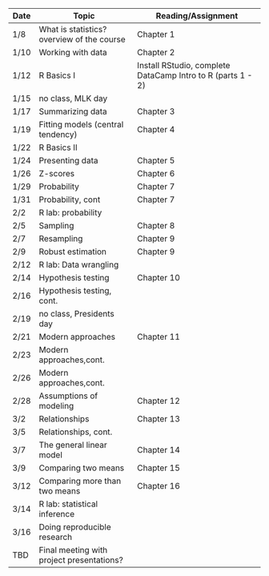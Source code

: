 | Date|Topic|Reading/Assignment|
| ---|---|---|
| 1/8|What is statistics? overview of the course|Chapter 1|
| 1/10|Working with data |Chapter 2|
| 1/12|R Basics I|Install RStudio, complete DataCamp Intro to R (parts 1 - 2)|
| 1/15|no class, MLK day|
| 1/17|Summarizing data|Chapter 3|
| 1/19|Fitting models (central tendency)|Chapter 4|
| 1/22|R Basics II||
| 1/24|Presenting data|Chapter 5|
| 1/26|Z-scores|Chapter 6|
| 1/29|Probability|Chapter 7|
| 1/31|Probability, cont|Chapter 7|
| 2/2|R lab: probability||
| 2/5|Sampling|Chapter 8|
| 2/7|Resampling|Chapter 9|
| 2/9|Robust estimation|Chapter 9|
| 2/12|R lab: Data wrangling||
| 2/14|Hypothesis testing|Chapter 10|
| 2/16|Hypothesis testing, cont.||
| 2/19|no class, Presidents day|
| 2/21|Modern approaches|Chapter 11|
| 2/23|Modern approaches,cont.||
| 2/26|Modern approaches,cont.||
| 2/28|Assumptions of modeling|Chapter 12|
| 3/2|Relationships|Chapter 13|
| 3/5|Relationships, cont.||
| 3/7|The general linear model|Chapter 14|
| 3/9|Comparing two means|Chapter 15|
| 3/12|Comparing more than two means|Chapter 16|
| 3/14|R lab: statistical inference||
| 3/16|Doing reproducible research||
| TBD|Final meeting with project presentations?|
